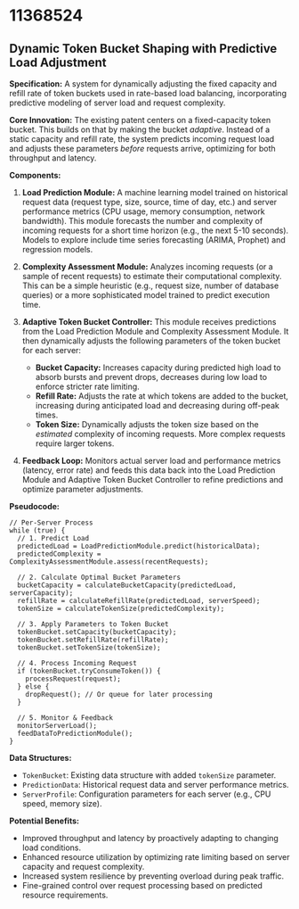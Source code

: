 # 11368524

## Dynamic Token Bucket Shaping with Predictive Load Adjustment

**Specification:** A system for dynamically adjusting the fixed capacity and refill rate of token buckets used in rate-based load balancing, incorporating predictive modeling of server load and request complexity.

**Core Innovation:** The existing patent centers on a fixed-capacity token bucket. This builds on that by making the bucket *adaptive*. Instead of a static capacity and refill rate, the system predicts incoming request load and adjusts these parameters *before* requests arrive, optimizing for both throughput and latency.

**Components:**

1.  **Load Prediction Module:**  A machine learning model trained on historical request data (request type, size, source, time of day, etc.) and server performance metrics (CPU usage, memory consumption, network bandwidth). This module forecasts the number and complexity of incoming requests for a short time horizon (e.g., the next 5-10 seconds).  Models to explore include time series forecasting (ARIMA, Prophet) and regression models.

2.  **Complexity Assessment Module:**  Analyzes incoming requests (or a sample of recent requests) to estimate their computational complexity. This can be a simple heuristic (e.g., request size, number of database queries) or a more sophisticated model trained to predict execution time.

3.  **Adaptive Token Bucket Controller:** This module receives predictions from the Load Prediction Module and Complexity Assessment Module. It then dynamically adjusts the following parameters of the token bucket for each server:

    *   **Bucket Capacity:** Increases capacity during predicted high load to absorb bursts and prevent drops, decreases during low load to enforce stricter rate limiting.
    *   **Refill Rate:** Adjusts the rate at which tokens are added to the bucket, increasing during anticipated load and decreasing during off-peak times.
    *   **Token Size:**  Dynamically adjusts the token size based on the *estimated* complexity of incoming requests. More complex requests require larger tokens.

4.  **Feedback Loop:** Monitors actual server load and performance metrics (latency, error rate) and feeds this data back into the Load Prediction Module and Adaptive Token Bucket Controller to refine predictions and optimize parameter adjustments.

**Pseudocode:**

```
// Per-Server Process
while (true) {
  // 1. Predict Load
  predictedLoad = LoadPredictionModule.predict(historicalData);
  predictedComplexity = ComplexityAssessmentModule.assess(recentRequests);

  // 2. Calculate Optimal Bucket Parameters
  bucketCapacity = calculateBucketCapacity(predictedLoad, serverCapacity);
  refillRate = calculateRefillRate(predictedLoad, serverSpeed);
  tokenSize = calculateTokenSize(predictedComplexity);

  // 3. Apply Parameters to Token Bucket
  tokenBucket.setCapacity(bucketCapacity);
  tokenBucket.setRefillRate(refillRate);
  tokenBucket.setTokenSize(tokenSize);

  // 4. Process Incoming Request
  if (tokenBucket.tryConsumeToken()) {
    processRequest(request);
  } else {
    dropRequest(); // Or queue for later processing
  }

  // 5. Monitor & Feedback
  monitorServerLoad();
  feedDataToPredictionModule();
}
```

**Data Structures:**

*   `TokenBucket`:  Existing data structure with added `tokenSize` parameter.
*   `PredictionData`:  Historical request data and server performance metrics.
*   `ServerProfile`: Configuration parameters for each server (e.g., CPU speed, memory size).

**Potential Benefits:**

*   Improved throughput and latency by proactively adapting to changing load conditions.
*   Enhanced resource utilization by optimizing rate limiting based on server capacity and request complexity.
*   Increased system resilience by preventing overload during peak traffic.
*   Fine-grained control over request processing based on predicted resource requirements.